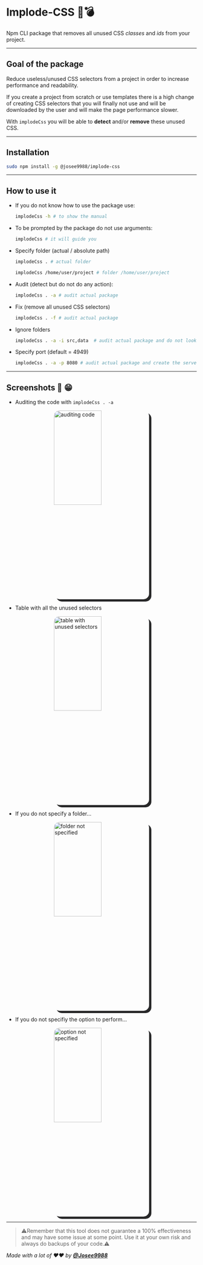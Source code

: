 # **Implode-CSS** 🌋💣

Npm CLI package that removes all unused CSS *classes* and *ids* from your project.

---

## **Goal of the package**

Reduce useless/unused CSS selectors from a project in order to increase performance and readability.

If you create a project from scratch or use templates there is a high change of creating CSS selectors that you will finally not use and will be downloaded by the user and will make the page performance slower.

With `implodeCss` you will be able to **detect** and/or **remove** these unused CSS.

---

## **Installation**

``` bash
sudo npm install -g @josee9988/implode-css
```

---

## **How to use it**

- If you do not know how to use the package use:

    ``` bash
    implodeCss -h # to show the manual
    ```

- To be prompted by the package do not use arguments:

    ``` bash
    implodeCss # it will guide you
    ```

- Specify folder (actual / absolute path)

    ``` bash
    implodeCss . # actual folder
    ```

    ``` bash
    implodeCss /home/user/project # folder /home/user/project
    ```

- Audit (detect but do not do any action):

    ``` bash
    implodeCss . -a # audit actual package
    ```

- Fix (remove all unused CSS selectors)

    ``` bash
    implodeCss . -f # audit actual package
    ```

- Ignore folders

    ``` bash
    implodeCss . -a -i src,data  # audit actual package and do not look into folders: /src/, /data/
    ```

- Specify port (default = 4949)

    ``` bash
    implodeCss . -a -p 8080 # audit actual package and create the server on port 4949
    ```

---

## **Screenshots** 📸 😁

- Auditing the code with `implodeCss . -a`

<img src="https://i.imgur.com/AnTvuHb.png" alt="auditing code" title="auditing code" style="border-radius:15px; box-shadow: 6px 6px  #282829; max-height: 500px; max-width:500px;margin-left: auto; margin-right:auto;display: block;margin-left: auto;margin-right:auto;width:50%;"/>

- Table with all the unused selectors

<img src="https://i.imgur.com/wRXYHmG.png" alt="table with unused selectors" title="table with unused selectors" style="border-radius:15px; box-shadow: 6px 6px  #282829; max-height: 500px; max-width:500px;margin-left: auto; margin-right:auto;display: block;margin-left: auto;margin-right:auto;width:50%;"/>

- If you do not specify a folder...

<img src="https://i.imgur.com/HJj8OmH.png" alt="folder not specified" title="folder not specified" style="border-radius:15px; box-shadow: 6px 6px  #282829; max-height: 500px; max-width:500px;margin-left: auto; margin-right:auto;display: block;margin-left: auto;margin-right:auto;width:50%;"/>

- If you do not specifiy the option to perform...

<img src="https://i.imgur.com/l67EvSs.png" alt="option not specified" title="option not specified" style="border-radius:15px; box-shadow: 6px 6px  #282829; max-height: 500px; max-width:500px;margin-left: auto; margin-right:auto;display: block;margin-left: auto;margin-right:auto;width:50%;"/>

---

> ⚠️Remember that this tool does not guarantee a 100% effectiveness and may have some issue at some point. Use it at your own risk and always do backups of your code.⚠️

*Made with a lot of ❤️❤️ by **[@Josee9988](https://github.com/Josee9988)***
